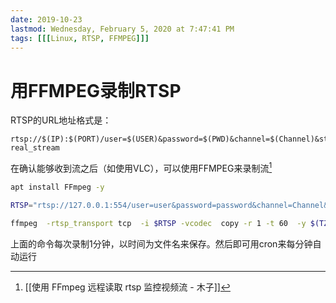 ```yaml
---
date: 2019-10-23
lastmod: Wednesday, February 5, 2020 at 7:47:41 PM
tags: [[[Linux, RTSP, FFMPEG]]]
---
```

 # 用FFMPEG录制RTSP

RTSP的URL地址格式是：

```
rtsp://$(IP):$(PORT)/user=$(USER)&password=$(PWD)&channel=$(Channel)&stream=$(Stream).sdp?real_stream
```

在确认能够收到流之后（如使用VLC），可以使用FFMPEG来录制流[^D358F1C01D59]

```bash
apt install FFmpeg -y

RTSP="rtsp://127.0.0.1:554/user=user&password=password&channel=Channel&stream=Stream.sdp?real_stream"

ffmpeg  -rtsp_transport tcp  -i $RTSP -vcodec  copy -r 1 -t 60  -y $(TZ=UTC-8 date +\%m\%d\%H\%M).mp4
```

上面的命令每次录制1分钟，以时间为文件名来保存。然后即可用cron来每分钟自动运行



[^D358F1C01D59]: [[使用 FFmpeg 远程读取 rtsp 监控视频流 - 木子]]
